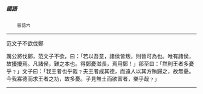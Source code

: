

##### 國語
　　`晉語六`

* * *

范文子不欲伐鄭

厲公將伐鄭，范文子不欲，曰：「若以吾意，諸侯皆叛，則晉可為也。唯有諸侯，故擾擾焉。凡諸侯，難之本也。得鄭憂滋長，焉用鄭！」郤至曰：「然則王者多憂乎﹖」文子曰：「我王者也乎哉﹖夫王者成其德，而遠人以其方賄歸之，故無憂。今我寡德而求王者之功，故多憂。子見無土而欲富者，樂乎哉﹖」

* * *

